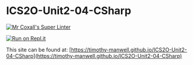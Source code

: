 # ICS2O-Unit2-04-CSharp

[![Mr Coxall's Super Linter](https://github.com/Timothy-Manwell/ICS2O-Unit2-04-CSharp/workflows/Mr%20Coxall's%20Super%20Linter/badge.svg)](https://github.com/Timothy-Manwell/ICS2O-Unit2-04-CSharp/actions/)

[![Run on Repl.it](https://repl.it/badge/github/Timothy-Manwell/ICS2O-Unit2-04-CSharp)](https://repl.it/github/Timothy-Manwell/ICS2O-Unit2-04-CSharp)

This site can be found at: [https://timothy-manwell.github.io/ICS2O-Unit2-04-CSharp](https://timothy-manwell.github.io/ICS2O-Unit2-04-CSharp)
